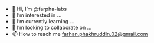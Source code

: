 - 👋 Hi, I’m @farpha-labs
- 👀 I’m interested in ...
- 🌱 I’m currently learning ...
- 💞️ I’m looking to collaborate on ...
- 📫 How to reach me farhan.phakhruddin.02@gmail.com

<!---
farpha-labs/farpha-labs is a ✨ special ✨ repository because its `README.md` (this file) appears on your GitHub profile.
You can click the Preview link to take a look at your changes.
--->
